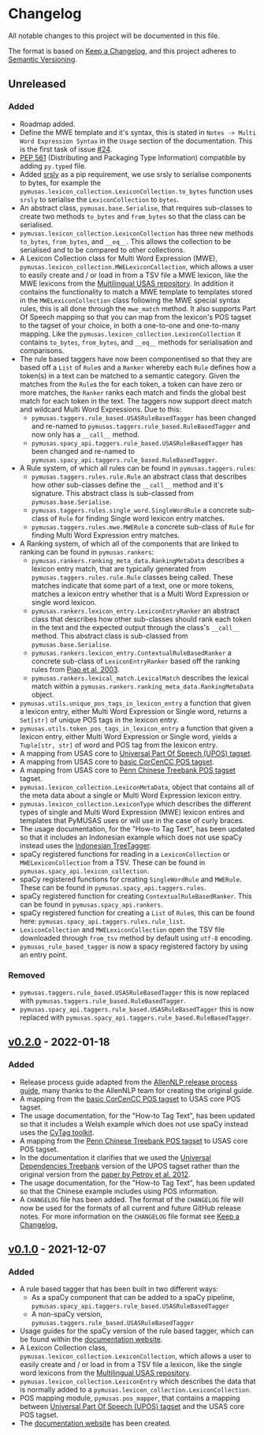 # Changelog

All notable changes to this project will be documented in this file.

The format is based on [Keep a Changelog](https://keepachangelog.com/en/1.0.0/),
and this project adheres to [Semantic Versioning](https://semver.org/spec/v2.0.0.html).

## Unreleased

### Added

- Roadmap added.
-  Define the MWE template and it's syntax, this is stated in `Notes -> Multi Word Expression Syntax` in the `Usage` section of the documentation. This is the first task of issue [#24](https://github.com/UCREL/pymusas/issues/24).
- [PEP 561](https://peps.python.org/pep-0561/) (Distributing and Packaging Type Information) compatible by adding `py.typed` file.
- Added [srsly](https://github.com/explosion/srsly) as a pip requirement, we use srsly to serialise components to bytes, for example the `pymusas.lexicon_collection.LexiconCollection.to_bytes` function uses `srsly` to serialise the `LexiconCollection` to `bytes`.
- An abstract class, `pymusas.base.Serialise`, that requires sub-classes to create two methods `to_bytes` and `from_bytes` so that the class can be serialised. 
- `pymusas.lexicon_collection.LexiconCollection` has three new methods `to_bytes`, `from_bytes`, and `__eq__`. This allows the collection to be serialised and to be compared to other collections.
- A Lexicon Collection class for Multi Word Expression (MWE), `pymusas.lexicon_collection.MWELexiconCollection`, which allows a user to easily create and / or load in from a TSV file a MWE lexicon, like the MWE lexicons from the [Multilingual USAS repository](https://github.com/UCREL/Multilingual-USAS). In addition it contains the functionality to match a MWE template to templates stored in the `MWELexiconCollection` class following the MWE special syntax rules, this is all done through the `mwe_match` method. It also supports Part Of Speech mapping so that you can map from the lexicon's POS tagset to the tagset of your choice, in both a one-to-one and one-to-many mapping. Like the `pymusas.lexicon_collection.LexiconCollection` it contains `to_bytes`, `from_bytes`, and `__eq__` methods for serialisation and comparisons.
- The rule based taggers have now been componentised so that they are based off a `List` of `Rule`s and a `Ranker` whereby each `Rule` defines how a token(s) in a text can be matched to a semantic category. Given the matches from the `Rule`s the for each token, a token can have zero or more matches, the `Ranker` ranks each match and finds the global best match for each token in the text. The taggers now support direct match and wildcard Multi Word Expressions. Due to this:
    - `pymusas.taggers.rule_based.USASRuleBasedTagger` has been changed and re-named to `pymusas.taggers.rule_based.RuleBasedTagger` and now only has a `__call__` method.
    - `pymusas.spacy_api.taggers.rule_based.USASRuleBasedTagger` has been changed and re-named to `pymusas.spacy_api.taggers.rule_based.RuleBasedTagger`.
- A Rule system, of which all rules can be found in `pymusas.taggers.rules`:
    - `pymusas.taggers.rules.rule.Rule` an abstract class that describes how other sub-classes define the `__call__` method and it's signature. This abstract class is sub-classed from `pymusas.base.Serialise`.
    - `pymusas.taggers.rules.single_word.SingleWordRule` a concrete sub-class of `Rule` for finding Single word lexicon entry matches.
    - `pymusas.taggers.rules.mwe.MWERule` a concrete sub-class of `Rule` for finding Multi Word Expression entry matches.
- A Ranking system, of which all of the components that are linked to ranking can be found in `pymusas.rankers`:
    - `pymusas.rankers.ranking_meta_data.RankingMetaData` describes a lexicon entry match, that are typically generated from `pymusas.taggers.rules.rule.Rule` classes being called. These matches indicate that some part of a text, one or more tokens, matches a lexicon entry whether that is a Multi Word Expression or single word lexicon.
    - `pymusas.rankers.lexicon_entry.LexiconEntryRanker` an abstract class that describes how other sub-classes should rank each token in the text and the expected output through the class's `__call__` method. This abstract class is sub-classed from `pymusas.base.Serialise`.
    - `pymusas.rankers.lexicon_entry.ContextualRuleBasedRanker` a concrete sub-class of `LexiconEntryRanker` based off the ranking rules from [Piao et al. 2003](https://aclanthology.org/W03-1807.pdf).
    - `pymusas.rankers.lexical_match.LexicalMatch` describes the lexical match within a `pymusas.rankers.ranking_meta_data.RankingMetaData` object.
- `pymusas.utils.unique_pos_tags_in_lexicon_entry` a function that given a lexicon entry, either Multi Word Expression or Single word, returns a `Set[str]` of unique POS tags in the lexicon entry.
- `pymusas.utils.token_pos_tags_in_lexicon_entry` a function that given a lexicon entry, either Multi Word Expression or Single word, yields a `Tuple[str, str]` of word and POS tag from the lexicon entry.
- A mapping from USAS core to [Universal Part Of Speech (UPOS) tagset](http://www.lrec-conf.org/proceedings/lrec2012/pdf/274_Paper.pdf).
- A mapping from USAS core to [basic CorCenCC POS tagset](https://cytag.corcencc.org/tagset?lang=en).
- A mapping from USAS core to [Penn Chinese Treebank POS tagset](https://verbs.colorado.edu/chinese/posguide.3rd.ch.pdf) tagset.
- `pymusas.lexicon_collection.LexiconMetaData`, object that contains all of the meta data about a single or Multi Word Expression lexicon entry.
- `pymusas.lexicon_collection.LexiconType` which describes the different types of single and Multi Word Expression (MWE) lexicon entires and templates that PyMUSAS uses or will use in the case of curly braces.
- The usage documentation, for the "How-to Tag Text", has been updated so that it includes an Indonesian example which does not use spaCy instead uses the [Indonesian TreeTagger](https://github.com/UCREL/Indonesian-TreeTagger-Docker-Build).
- spaCy registered functions for reading in a `LexiconCollection` or `MWELexiconCollection` from a TSV. These can be found in `pymusas.spacy_api.lexicon_collection`.
- spaCy registered functions for creating `SingleWordRule` and `MWERule`. These can be found in `pymusas.spacy_api.taggers.rules`.
- spaCy registered function for creating `ContextualRuleBasedRanker`. This can be found in `pymusas.spacy_api.rankers`.
- spaCy registered function for creating a `List` of `Rule`s, this can be found here: `pymusas.spacy_api.taggers.rules.rule_list`.
- `LexiconCollection` and `MWELexiconCollection` open the TSV file downloaded through `from_tsv` method by default using `utf-8` encoding.
- `pymusas_rule_based_tagger` is now a spacy registered factory by using an entry point.

### Removed

- `pymusas.taggers.rule_based.USASRuleBasedTagger` this is now replaced with `pymusas.taggers.rule_based.RuleBasedTagger`.
- `pymusas.spacy_api.taggers.rule_based.USASRuleBasedTagger` this is now replaced with `pymusas.spacy_api.taggers.rule_based.RuleBasedTagger`.

## [v0.2.0](https://github.com/UCREL/pymusas/releases/tag/v0.2.0) - 2022-01-18

### Added

- Release process guide adapted from the [AllenNLP release process guide](https://github.com/allenai/allennlp/blob/2cdb8742c8c8c3c38ace4bdfadbdc750a1aa2475/RELEASE_PROCESS.md), many thanks to the AllenNLP team for creating the original guide.
- A mapping from the [basic CorCenCC POS tagset](https://cytag.corcencc.org/tagset?lang=en) to USAS core POS tagset.
- The usage documentation, for the "How-to Tag Text", has been updated so that it includes a Welsh example which does not use spaCy instead uses the [CyTag toolkit](https://github.com/UCREL/CyTag).
- A mapping from the [Penn Chinese Treebank POS tagset](https://verbs.colorado.edu/chinese/posguide.3rd.ch.pdf) to USAS core POS tagset.
- In the documentation it clarifies that we used the [Universal Dependencies Treebank](https://universaldependencies.org/u/pos/) version of the UPOS tagset rather than the original version from the [paper by Petrov et al. 2012](http://www.lrec-conf.org/proceedings/lrec2012/pdf/274_Paper.pdf).
- The usage documentation, for the "How-to Tag Text", has been updated so that the Chinese example includes using POS information.
- A `CHANGELOG` file has been added. The format of the `CHANGELOG` file will now be used for the formats of all current and future GitHub release notes. For more information on the `CHANGELOG` file format see [Keep a Changelog.](https://keepachangelog.com/en/1.0.0/)

## [v0.1.0](https://github.com/UCREL/pymusas/releases/tag/v0.1.0) - 2021-12-07

### Added

- A rule based tagger that has been built in two different ways:
    - As a spaCy component that can be added to a spaCy pipeline, `pymusas.spacy_api.taggers.rule_based.USASRuleBasedTagger`
    - A non-spaCy version, `pymusas.taggers.rule_based.USASRuleBasedTagger`
- Usage guides for the spaCy version of the rule based tagger, which can be found within the [documentation website](https://ucrel.github.io/pymusas/).
- A Lexicon Collection class, `pymusas.lexicon_collection.LexiconCollection`, which allows a user to easily create and / or load in from a TSV file a lexicon, like the single word lexicons from the [Multilingual USAS repository](https://github.com/UCREL/Multilingual-USAS).
- `pymusas.lexicon_collection.LexiconEntry` which describes the data that is normally added to a `pymusas.lexicon_collection.LexiconCollection`.
- POS mapping module, `pymusas.pos_mapper`, that contains a mapping between [Universal Part Of Speech (UPOS) tagset](http://www.lrec-conf.org/proceedings/lrec2012/pdf/274_Paper.pdf) and the USAS core POS tagset.
- The [documentation website](https://ucrel.github.io/pymusas/) has been created.